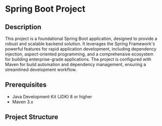 # Spring Boot Project

## Description
This project is a foundational Spring Boot application, designed to provide a robust and scalable backend solution. It leverages the Spring Framework's powerful features for rapid application development, including dependency injection, aspect-oriented programming, and a comprehensive ecosystem for building enterprise-grade applications. The project is configured with Maven for build automation and dependency management, ensuring a streamlined development workflow.

## Prerequisites
- Java Development Kit (JDK) 8 or higher
- Maven 3.x

## Project Structure